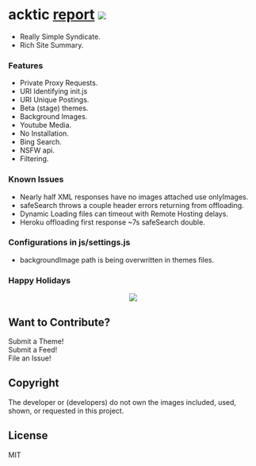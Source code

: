 # acktic <a href='https://gtmetrix.com/reports/acktic.github.io/E6kZ20ts/' target='_blank'>report</a> <img src='https://img.shields.io/github/license/acktic/acktic.github.io?style=social'>

  - Really Simple Syndicate.
  - Rich Site Summary.

### Features

* Private Proxy Requests.
* URI Identifying init.js
* URI Unique Postings.
* Beta (stage) themes.
* Background Images.
* Youtube Media.
* No Installation.
* Bing Search.
* NSFW api.
* Filtering.

### Known Issues

* Nearly half XML responses have no images attached use onlyImages.
* safeSearch throws a couple header errors returning from offloading.
* Dynamic Loading files can timeout with Remote Hosting delays.
* Heroku offloading first response ~7s safeSearch double.

### Configurations in js/settings.js

* backgroundImage path is being overwritten in themes files.

### Happy Holidays

<p align='center'><img src='screenshots/InDepth.gif'></p>


Want to Contribute?
----

Submit a Theme!<br>
Submit a Feed!<br>
File an Issue!<br>

Copyright
----

The developer or (developers) do not own the images included, used, shown, or requested in this project.

License
----

MIT
